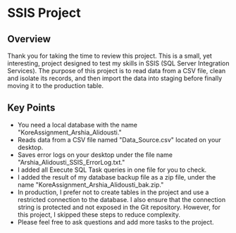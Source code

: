 # SSIS Project

## Overview
Thank you for taking the time to review this project. This is a small, yet interesting, project designed to test my skills in SSIS (SQL Server Integration Services). The purpose of this project is to read data from a CSV file, clean and isolate its records, and then import the data into staging before finally moving it to the production table.

## Key Points
- You need a local database with the name "KoreAssignment_Arshia_Alidousti."
- Reads data from a CSV file named "Data_Source.csv" located on your desktop.
- Saves error logs on your desktop under the file name "Arshia_Alidousti_SSIS_ErrorLog.txt."
- I added all Execute SQL Task queries in one file for you to check.
- I added the result of my database backup file as a zip file, under the name "KoreAssignment_Arshia_Alidousti_bak.zip."
- In production, I prefer not to create tables in the project and use a restricted connection to the database. I also ensure that the connection string is protected and not exposed in the Git repository. However, for this project, I skipped these steps to reduce complexity.
- Please feel free to ask questions and add more tasks to the project.
